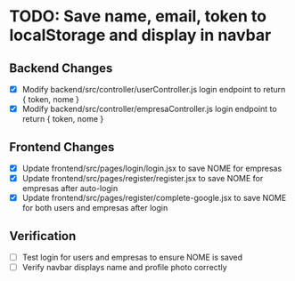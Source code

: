# TODO: Save name, email, token to localStorage and display in navbar

## Backend Changes
- [x] Modify backend/src/controller/userController.js login endpoint to return { token, nome }
- [x] Modify backend/src/controller/empresaController.js login endpoint to return { token, nome }

## Frontend Changes
- [x] Update frontend/src/pages/login/login.jsx to save NOME for empresas
- [x] Update frontend/src/pages/register/register.jsx to save NOME for empresas after auto-login
- [x] Update frontend/src/pages/register/complete-google.jsx to save NOME for both users and empresas after login

## Verification
- [ ] Test login for users and empresas to ensure NOME is saved
- [ ] Verify navbar displays name and profile photo correctly

